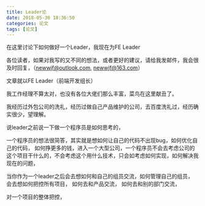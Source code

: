 ```yaml
---
title: Leader论
date: 2018-05-30 18:36:50
categories: 论文
tags: [论文]
---
```


在这里讨论下如何做好一个Leader，我现在为FE Leader

各位读者，如果对我写的又不同的想法，或者更好的建议，请给我发邮件，我会很及时回复，（newwjf@outlook.com, newwjf@163.com）


文章就以FE Leader（前端开发组长）

我工作经理不算太对，也没有各位大佬们那么丰富，菜鸟在这里献丑了。

我经历过外包公司的洗礼，经历过做自己产品维护的公司，去百度洗礼过，经历确实很少，望理解。

说leader之前说一下做一个程序员是如何思考的，

一个程序员的想法很简答，其实就是想如何让自己的代码不出现bug，如何优化自己的代码， 如何挣更多的钱，进入一个大型公司，一个程序员不会去考虑公司的这个项目干什么的，不会考虑这个用什么技术，只会如考虑如何实现，如何解决我现在的问题，

当你作为一个leader之后会去想如何和自己的组员交流，如何管理自己的组员，
会去想如何把控所有项目，
如何去和产品交流，
如何去和别的部门交流，

对一个项目的整体把控，